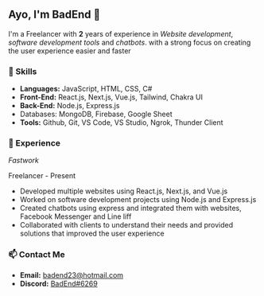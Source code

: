 ## Ayo, I'm BadEnd 👋

I'm a Freelancer with **2** years of experience in *Website development*, *software development tools* and *chatbots*. with a strong focus on creating the user experience easier and faster

### 🚀 Skills
- **Languages:** JavaScript, HTML, CSS, C#
- **Front-End:** React.js, Next.js, Vue.js, Tailwind, Chakra UI
- **Back-End:** Node.js, Express.js
- Databases: MongoDB, Firebase, Google Sheet
- **Tools:** Github, Git, VS Code, VS Studio, Ngrok, Thunder Client

### 💼 Experience
_Fastwork_

Freelancer - Present

- Developed multiple websites using React.js, Next.js, and Vue.js
- Worked on software development projects using Node.js and Express.js
- Created chatbots using express and integrated them with websites, Facebook Messenger and Line liff
- Collaborated with clients to understand their needs and provided solutions that improved the user experience

### 📫 Contact Me
- **Email:** badend23@hotmail.com
- **Discord:** [BadEnd#6269](https://discord.com/users/1079117717090611260)
<!--
- **LinkedIn:**
-->
